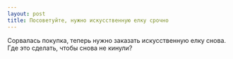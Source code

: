 ```yaml
---
layout: post 
title: Посоветуйте, нужно искусственную елку срочно 
--- 
```

Сорвалась покупка, теперь нужно заказать искусственную елку снова. Где это сделать, чтобы снова не кинули?